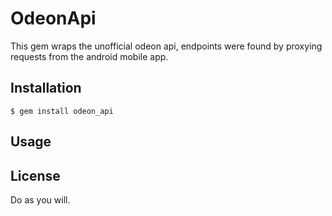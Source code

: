 # OdeonApi

This gem wraps the unofficial odeon api, endpoints were found by proxying requests from the android mobile app.

## Installation

    $ gem install odeon_api

## Usage


## License

Do as you will.
